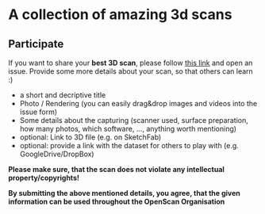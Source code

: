 # A collection of amazing 3d scans

## Participate

If you want to share your **best 3D scan**, please follow [this link](https://github.com/OpenScan-org/OpenScan-Doc/issues/new?assignees=&labels=&template=general.md&title=%5BShowroom-Scan%5D) and open an issue. Provide some more details about your scan, so that others can learn :) 

- a short and decriptive title
- Photo / Rendering (you can easily drag&drop images and videos into the issue form)
- Some details about the capturing (scanner used, surface preparation, how many photos, which software, ..., anything worth mentioning)
- optional: Link to 3D file (e.g. on SketchFab)
- optional: provide a link with the dataset for others to play with (e.g. GoogleDrive/DropBox)

**Please make sure, that the scan does not violate any intellectual property/copyrights!**

**By submitting the above mentioned details, you agree, that the given information can be used throughout the OpenScan Organisation**


